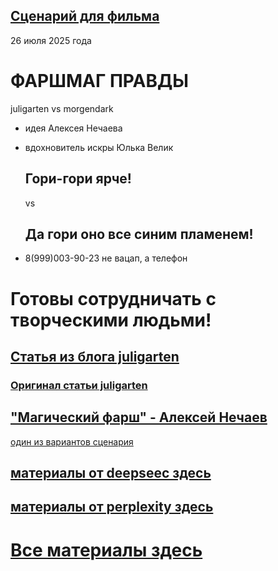 ## [Сценарий для фильма](https://amagicmorgen.github.io/juligarten/)

26 июля 2025 года
# ФАРШМАГ ПРАВДЫ

juligarten vs morgendark

- идея Алексея Нечаева
- вдохновитель искры Юлька Велик
  ## Гори-гори ярче!
  vs
  ## Да гори оно все синим пламенем!
  
- 8(999)003-90-23 не вацап, а телефон

# Готовы сотрудничать с творческими людьми!

## [Статья из блога juligarten](https://github.com/aMagicMorgen/juligarten/blob/main/00-%D0%93%D0%BB%D1%83%D0%BF%D0%BE%D1%81%D1%82%D1%8C-VS-%D0%9D%D0%B5%D0%B2%D0%B5%D0%B6%D0%B5%D1%81%D1%82%D0%B2%D0%BE.md)

### [Оригинал статьи juligarten](https://juligarten.ru/lifestyle/glupost-vs-nevezhestvo/)

## ["Магический фарш" - Алексей Нечаев](https://github.com/aMagicMorgen/juligarten/blob/main/00-%D0%9C%D0%BE%D0%B9-%D0%A4%D0%B0%D1%80%D1%88%D0%BC%D0%B0%D0%B3-%D0%9C%D0%90%D0%93%D0%98%D0%A7%D0%95%D0%A1%D0%9A%D0%98%D0%99-%D0%A4%D0%90%D0%A0%D0%A8.md)

[один из вариантов сценария](https://github.com/aMagicMorgen/juligarten/blob/main/deepseek/12-%D0%A1%D1%86%D0%B5%D0%BD%D0%B0%D1%80%D0%B8%D0%B9-%D0%9D%D0%BE%D0%B2%D1%8B%D0%B9.md)

## [материалы от deepseec здесь](https://github.com/aMagicMorgen/juligarten/tree/main/deepseek)

 ## [материалы от perplexity здесь](https://github.com/aMagicMorgen/juligarten/tree/main/perplexity)

# [Все материалы здесь](https://github.com/aMagicMorgen/juligarten)

